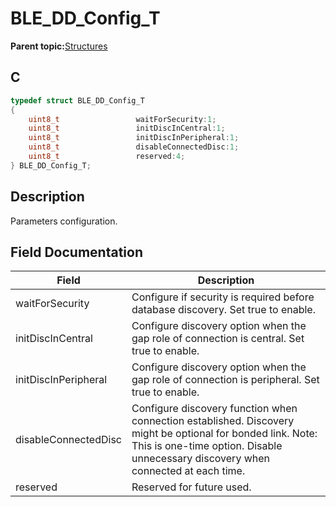 # BLE\_DD\_Config\_T

**Parent topic:**[Structures](GUID-CC1B3141-5BBC-438E-A918-B7BD42C2F3CA.md)

## C

```c
typedef struct BLE_DD_Config_T
{
    uint8_t                 waitForSecurity:1;
    uint8_t                 initDiscInCentral:1;
    uint8_t                 initDiscInPeripheral:1;
    uint8_t                 disableConnectedDisc:1;
    uint8_t                 reserved:4;
} BLE_DD_Config_T;
```

## Description

Parameters configuration.

## Field Documentation

|Field|Description|
|-----|-----------|
|waitForSecurity|Configure if security is required before database discovery. Set true to enable.|
|initDiscInCentral|Configure discovery option when the gap role of connection is central. Set true to enable.|
|initDiscInPeripheral|Configure discovery option when the gap role of connection is peripheral. Set true to enable.|
|disableConnectedDisc|Configure discovery function when connection established. Discovery might be optional for bonded link. Note: This is one-time option. Disable unnecessary discovery when connected at each time.|
|reserved|Reserved for future used.|

